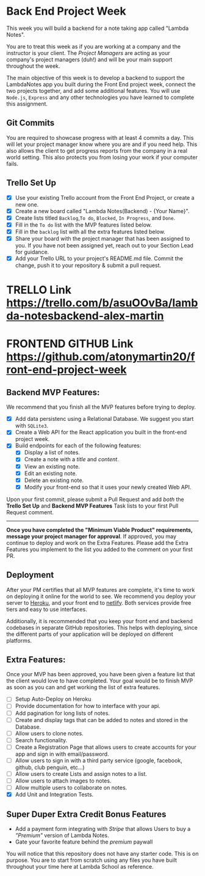 # Back End Project Week

This week you will build a backend for a note taking app called "Lambda Notes".

You are to treat this week as if you are working at a company and the instructor is your client. The _Project Managers_ are acting as your company's project managers (duh!) and will be your main support throughout the week.

The main objective of this week is to develop a backend to support the LambdaNotes app you built during the Front End project week, connect the two projects together, and add some additional features. You will use `Node.js`, `Express` and any other technologies you have learned to complete this assignment.

## Git Commits

You are required to showcase progress with at least 4 commits a day. This will let your project manager know where you are and if you need help. This also allows the client to get progress reports from the company in a real world setting. This also protects you from losing your work if your computer fails.

## Trello Set Up

- [x] Use your existing Trello account from the Front End Project, or create a new one.
- [x] Create a new board called "Lambda Notes(Backend) - {Your Name}".
- [x] Create lists titled `Backlog`,`To do`, `Blocked`, `In Progress`, and `Done`.
- [x] Fill in the `To do` list with the MVP features listed below.
- [x] Fill in the `backlog` list with all the extra features listed below.
- [x] Share your board with the project manager that has been assigned to you. If you have not been assigned yet, reach out to your Section Lead for guidance.
- [x] Add your Trello URL to your project's README.md file. Commit the change, push it to your repository & submit a pull request.

# TRELLO Link https://trello.com/b/asuOOvBa/lambda-notesbackend-alex-martin
# FRONTEND GITHUB Link https://github.com/atonymartin20/front-end-project-week

## Backend MVP Features:

We recommend that you finish all the MVP features before trying to deploy.

- [x] Add data persistenc using a Relational Database. We suggest you start with `SQLite3`.
- [x] Create a Web API for the React application you built in the front-end project week.
- [x] Build endpoints for each of the following features:
  - [x] Display a list of notes.
  - [x] Create a note with a _title_ and _content_.
  - [x] View an existing note.
  - [x] Edit an existing note.
  - [x] Delete an existing note.
  - [x] Modify your front-end so that it uses your newly created Web API.

Upon your first commit, please submit a Pull Request and add _both_ the **Trello Set Up** and **Backend MVP Features** Task lists to your first Pull Request comment.

---

**Once you have completed the "Minimum Viable Product" requirements, message your project manager for approval**. If approved, you may continue to deploy and work on the Extra Features. Please add the Extra Features you implement to the list you added to the comment on your first PR.

## Deployment

After your PM certifies that all MVP features are complete, it's time to work on deploying it online for the world to see. We recommend you deploy your server to [Heroku](https://devcenter.heroku.com/articles/getting-started-with-nodejs#introduction), and your front end to [netlify](https://www.netlify.com/blog/2016/09/29/a-step-by-step-guide-deploying-on-netlify/). Both services provide free tiers and easy to use interfaces.

Additionally, it is recommended that you keep your front end and backend codebases in separate GitHub repositories. This helps with deploying, since the different parts of your application will be deployed on different platforms.

## Extra Features:

Once your MVP has been approved, you have been given a feature list that the client would love to have completed. Your goal would be to finish MVP as soon as you can and get working the list of extra features.

- [ ] Setup Auto-Deploy on Heroku
- [ ] Provide documentation for how to interface with your api.
- [ ] Add pagination for long lists of notes.
- [ ] Create and display tags that can be added to notes and stored in the Database.
- [ ] Allow users to clone notes.
- [ ] Search functionality.
- [ ] Create a Registration Page that allows users to create accounts for your app and sign in with email/password.
- [ ] Allow users to sign in with a third party service (google, facebook, github, club penguin, etc...)
- [ ] Allow users to create Lists and assign notes to a list.
- [ ] Allow users to attach images to notes.
- [ ] Allow multiple users to collaborate on notes.
- [x] Add Unit and Integration Tests.

## Super Duper Extra Credit Bonus Features

- Add a payment form integrating with _Stripe_ that allows Users to buy a _"Premium"_ version of Lambda Notes.
- Gate your favorite feature behind the _premium_ paywall

You will notice that this repository does not have any starter code. This is on purpose. You are to start from scratch using any files you have built throughout your time here at Lambda School as reference.
